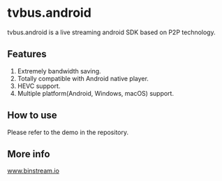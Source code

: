 tvbus.android
=================

tvbus.android is a live streaming android SDK based on P2P technology.


Features
------

1. Extremely bandwidth saving.
2. Totally compatible with Android native player.
3. HEVC support.
4. Multiple platform(Android, Windows, macOS) support.


How to use
-----

Please refer to the demo in the repository.

More info
----
www.binstream.io
